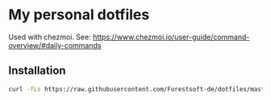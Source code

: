 # My personal dotfiles

Used with chezmoi. See: https://www.chezmoi.io/user-guide/command-overview/#daily-commands

## Installation

```bash
curl -fLs https://raw.githubusercontent.com/Forestsoft-de/dotfiles/master/install.sh | bash -s
```


